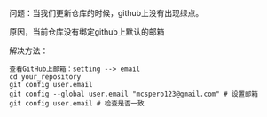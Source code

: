 问题：当我们更新仓库的时候，github上没有出现绿点。

原因，当前仓库没有绑定github上默认的邮箱

解决方法：

```
查看GitHub上邮箱：setting --> email
cd your_repository
git config user.email
git config --global user.email "mcspero123@gmail.com" # 设置邮箱
git config user.email # 检查是否一致
```
